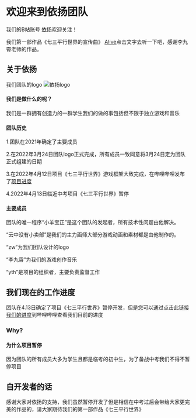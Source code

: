 # 欢迎来到依扬团队

我们的B站账号 [依扬](https://space.bilibili.com/399892611?spm_id_from=333.337.search-card.all.click)欢迎关注！

我们第一部作品《七三平行世界的宣传曲》 [Alive](https://music.163.com/#/song?id=1938327169)点击文字去听一下吧，感谢李九霄老师的作品。

## 关于依扬

我们团队的logo
![依扬logo](https://user-images.githubusercontent.com/103907070/163739302-2e114123-25f0-4a41-a8ee-3521ee2dc550.jpg)


#### 我们是做什么的呢？

我们是一群拥有创造力的一群学生我们的做的事包括但不限于独立游戏和音乐

#### 团队历史

1.团队在2021年确定了主要成员

2.在2022年3月24日团队logo正式完成，所有成员一致同意将3月24日定为团队正式组建的日期

3.在2022年4月12日项目《七三平行世界》游戏框架大致完成，在哔哩哔哩发布了[项目进度](https://www.bilibili.com/video/BV1Jr4y1H7fQ?spm_id_from=333.999.0.0)

4.2022年4月13日临近中考项目《七三平行世界》暂停

#### 主要成员

团队的唯一程序“小羊宝正”是这个团队的发起者，所有技术性问题由他解决。

“云中没有小卖部”是我们的主力画师大部分游戏动画和素材都是由他制作的。

“zw”为我们团队设计的logo

“李九霄”为我们的游戏创作音乐

“yth”是项目的组织者，主要负责监督工作

## 我们现在的工作进度
团队在4.13日确定了项目《七三平行世界》暂停开发，但是您可以通过点击此链接[我们的进度](https://www.bilibili.com/video/BV1Jr4y1H7fQ?spm_id_from=333.999.0.0)到哔哩哔哩查看我们目前的进度

### Why?
#### 为什么项目暂停

因为团队的所有成员大多为学生且都是临考的初中生，为了备战中考我们不得不暂停项目

## 自开发者的话
感谢大家对依扬的支持，我们虽然暂停开发了但是相信在中考过后会带给大家更完美的作品的，请大家期待我们的第一部作品《七三平行世界》
